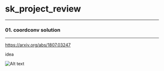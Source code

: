 # sk_project_review

---------------------------------------

### 01. coordconv solution

---------------------------------------

https://arxiv.org/abs/1807.03247



idea 



![Alt text](/sk_project/img/coord1.png)

